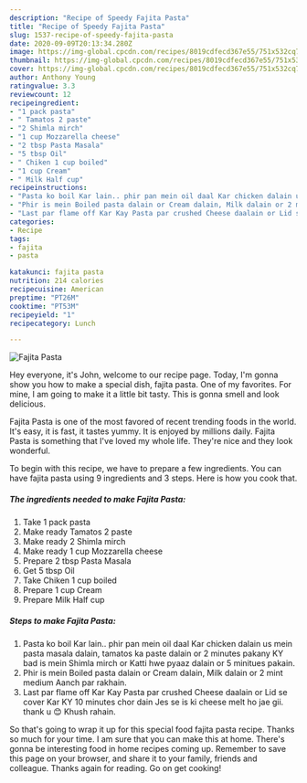 ```yaml
---
description: "Recipe of Speedy Fajita Pasta"
title: "Recipe of Speedy Fajita Pasta"
slug: 1537-recipe-of-speedy-fajita-pasta
date: 2020-09-09T20:13:34.280Z
image: https://img-global.cpcdn.com/recipes/8019cdfecd367e55/751x532cq70/fajita-pasta-recipe-main-photo.jpg
thumbnail: https://img-global.cpcdn.com/recipes/8019cdfecd367e55/751x532cq70/fajita-pasta-recipe-main-photo.jpg
cover: https://img-global.cpcdn.com/recipes/8019cdfecd367e55/751x532cq70/fajita-pasta-recipe-main-photo.jpg
author: Anthony Young
ratingvalue: 3.3
reviewcount: 12
recipeingredient:
- "1 pack pasta"
- " Tamatos 2 paste"
- "2 Shimla mirch"
- "1 cup Mozzarella cheese"
- "2 tbsp Pasta Masala"
- "5 tbsp Oil"
- " Chiken 1 cup boiled"
- "1 cup Cream"
- " Milk Half cup"
recipeinstructions:
- "Pasta ko boil Kar lain.. phir pan mein oil daal Kar chicken dalain us mein pasta masala dalain, tamatos ka paste dalain or 2 minutes pakany KY bad is mein Shimla mirch or Katti hwe pyaaz dalain or 5 minitues pakain."
- "Phir is mein Boiled pasta dalain or Cream dalain, Milk dalain or 2 mint medium Aanch par rakhain."
- "Last par flame off Kar Kay Pasta par crushed Cheese daalain or Lid se cover Kar KY 10 minutes chor dain Jes se is ki cheese melt ho jae gii. thank u 😊 Khush rahain."
categories:
- Recipe
tags:
- fajita
- pasta

katakunci: fajita pasta 
nutrition: 214 calories
recipecuisine: American
preptime: "PT26M"
cooktime: "PT53M"
recipeyield: "1"
recipecategory: Lunch

---
```



![Fajita Pasta](https://img-global.cpcdn.com/recipes/8019cdfecd367e55/751x532cq70/fajita-pasta-recipe-main-photo.jpg)

Hey everyone, it's John, welcome to our recipe page. Today, I'm gonna show you how to make a special dish, fajita pasta. One of my favorites. For mine, I am going to make it a little bit tasty. This is gonna smell and look delicious.

Fajita Pasta is one of the most favored of recent trending foods in the world. It's easy, it is fast, it tastes yummy. It is enjoyed by millions daily. Fajita Pasta is something that I've loved my whole life. They're nice and they look wonderful.




To begin with this recipe, we have to prepare a few ingredients. You can have fajita pasta using 9 ingredients and 3 steps. Here is how you cook that.

<!--inarticleads1-->

##### The ingredients needed to make Fajita Pasta:

1. Take 1 pack pasta
1. Make ready  Tamatos 2 paste
1. Make ready 2 Shimla mirch
1. Make ready 1 cup Mozzarella cheese
1. Prepare 2 tbsp Pasta Masala
1. Get 5 tbsp Oil
1. Take  Chiken 1 cup boiled
1. Prepare 1 cup Cream
1. Prepare  Milk Half cup




<!--inarticleads2-->

##### Steps to make Fajita Pasta:

1. Pasta ko boil Kar lain.. phir pan mein oil daal Kar chicken dalain us mein pasta masala dalain, tamatos ka paste dalain or 2 minutes pakany KY bad is mein Shimla mirch or Katti hwe pyaaz dalain or 5 minitues pakain.
1. Phir is mein Boiled pasta dalain or Cream dalain, Milk dalain or 2 mint medium Aanch par rakhain.
1. Last par flame off Kar Kay Pasta par crushed Cheese daalain or Lid se cover Kar KY 10 minutes chor dain Jes se is ki cheese melt ho jae gii. thank u 😊 Khush rahain.




So that's going to wrap it up for this special food fajita pasta recipe. Thanks so much for your time. I am sure that you can make this at home. There's gonna be interesting food in home recipes coming up. Remember to save this page on your browser, and share it to your family, friends and colleague. Thanks again for reading. Go on get cooking!
